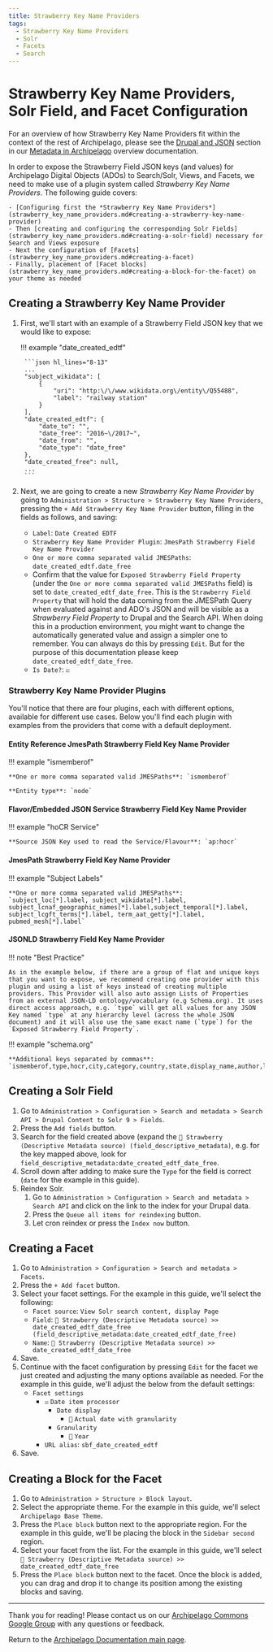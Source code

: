 ```yaml
---
title: Strawberry Key Name Providers
tags:
  - Strawberry Key Name Providers
  - Solr
  - Facets
  - Search
---
```


# Strawberry Key Name Providers, Solr Field, and Facet Configuration

For an overview of how Strawberry Key Name Providers fit within the context of the rest of Archipelago, please see the [Drupal and JSON](metadatainarchipelago.md#drupal-and-json) section in our [Metadata in Archipelago](metadatainarchipelago.md) overview documentation.

In order to expose the Strawberry Field JSON keys (and values) for Archipelago Digital Objects (ADOs) to Search/Solr, Views, and Facets, we need to make use of a plugin system called *Strawberry Key Name Providers*. The following guide covers:

    - [Configuring first the *Strawberry Key Name Providers*](strawberry_key_name_providers.md#creating-a-strawberry-key-name-provider)
    - Then [creating and configuring the corresponding Solr Fields](strawberry_key_name_providers.md#creating-a-solr-field) necessary for Search and Views exposure
    - Next the configuration of [Facets](strawberry_key_name_providers.md#creating-a-facet)
    - Finally, placement of [Facet blocks](strawberry_key_name_providers.md#creating-a-block-for-the-facet) on your theme as needed 

## Creating a Strawberry Key Name Provider

1. First, we'll start with an example of a Strawberry Field JSON key that we would like to expose:

    !!! example "date_created_edtf"
    
        ```json hl_lines="8-13"
        ...
        "subject_wikidata": [
            {
                "uri": "http:\/\/www.wikidata.org\/entity\/Q55488",
                "label": "railway station"
            }
        ],
        "date_created_edtf": {
            "date_to": "",
            "date_free": "2016~\/2017~",
            "date_from": "",
            "date_type": "date_free"
        },
        "date_created_free": null,
        ...
        ``` 

2. Next, we are going to create a new *Strawberry Key Name Provider* by going to `Administration > Structure > Strawberry Key Name Providers`, pressing the `+ Add Strawberry Key Name Provider` button, filling in the fields as follows, and saving:
    * `Label`: `Date Created EDTF`
    * `Strawberry Key Name Provider Plugin`: `JmesPath Strawberry Field Key Name Provider`
    * `One or more comma separated valid JMESPaths`: `date_created_edtf.date_free`
    *  Confirm that the value for `Exposed Strawberry Field Property` (under the `One or more comma separated valid JMESPaths` field) is set to `date_created_edtf_date_free`. This is the `Strawberry Field Property` that will hold the data coming from the JMESPath Query when evaluated against and ADO's JSON and will be visible as a *Strawberry Field Property* to Drupal and the Search API. When doing this in a production environment, you might want to change the automatically generated value and assign a simpler one to remember. You can always do this by pressing `Edit`. But for the purpose of this documentation please keep `date_created_edtf_date_free`.
    * `Is Date?`: `☑`

### Strawberry Key Name Provider Plugins

You'll notice that there are four plugins, each with different options, available for different use cases. Below you'll find each plugin with examples from the providers that come with a default deployment.

#### Entity Reference JmesPath Strawberry Field Key Name Provider

!!! example "ismemberof"

    **One or more comma separated valid JMESPaths**: `ismemberof`

    **Entity type**: `node`

#### Flavor/Embedded JSON Service Strawberry Field Key Name Provider

!!! example "hoCR Service"

    **Source JSON Key used to read the Service/Flavour**: `ap:hocr`

#### JmesPath Strawberry Field Key Name Provider

!!! example "Subject Labels"

    **One or more comma separated valid JMESPaths**: `subject_loc[*].label, subject_wikidata[*].label, subject_lcnaf_geographic_names[*].label,subject_temporal[*].label, subject_lcgft_terms[*].label, term_aat_getty[*].label, pubmed_mesh[*].label`

#### JSONLD Strawberry Field Key Name Provider

!!! note "Best Practice"

    As in the example below, if there are a group of flat and unique keys that you want to expose, we recommend creating one provider with this plugin and using a list of keys instead of creating multiple providers. This Provider will also auto assign Lists of Properties from an external JSON-LD ontology/vocabulary (e.g Schema.org). It uses direct access approach, e.g. `type` will get all values for any JSON Key named `type` at any hierarchy level (across the whole JSON document) and it will also use the same exact name (`type`) for the `Exposed Strawberry Field Property`.

!!! example "schema.org"

    **Additional keys separated by commas**: `ismemberof,type,hocr,city,category,country,state,display_name,author,license`

## Creating a Solr Field

1. Go to `Administration > Configuration > Search and metadata > Search API > Drupal Content to Solr 9 > Fields`.
2. Press the `Add fields` button.
3. Search for the field created above (expand the `🍓 Strawberry (Descriptive Metadata source) (field_descriptive_metadata)`, e.g. for the key mapped above, look for `field_descriptive_metadata:date_created_edtf_date_free`.
4. Scroll down after adding to make sure the `Type` for the field is correct (`date` for the example in this guide).
5. Reindex Solr.
    1. Go to `Administration > Configuration > Search and metadata > Search API` and click on the link to the index for your Drupal data.
    2. Press the `Queue all items for reindexing` button.
    3. Let cron reindex or press the `Index now` button.

## Creating a Facet

1. Go to `Administration > Configuration > Search and metadata > Facets`.
2. Press the `+ Add facet` button.
3. Select your facet settings. For the example in this guide, we'll select the following:
    * `Facet source`: `View Solr search content, display Page`
    * `Field`: `🍓 Strawberry (Descriptive Metadata source) >> date_created_edtf_date_free (field_descriptive_metadata:date_created_edtf_date_free)`
    * `Name`: `🍓 Strawberry (Descriptive Metadata source) >> date_created_edtf_date_free`
4. Save.
5. Continue with the facet configuration by pressing `Edit` for the facet we just created and adjusting the many options available as needed. For the example in this guide, we'll adjust the below from the default settings:
    * `Facet settings`
        * `☑` `Date item processor`
            * `Date display`
                * `🔘` `Actual date with granularity`
            * `Granularity`
                * `🔘` `Year`
        * `URL alias`: `sbf_date_created_edtf`
6. Save.

## Creating a Block for the Facet

1. Go to `Administration > Structure > Block layout`.
2. Select the appropriate theme. For the example in this guide, we'll select `Archipelago Base Theme`.
3. Press the `Place block` button next to the appropriate region. For the example in this guide, we'll be placing the block in the `Sidebar second` region.
4. Select your facet from the list. For the example in this guide, we'll select `🍓 Strawberry (Descriptive Metadata source) >> date_created_edtf_date_free`
5. Press the `Place block` button next to the facet. Once the block is added, you can drag and drop it to change its position among the existing blocks and saving.

___

Thank you for reading! Please contact us on our [Archipelago Commons Google Group](https://groups.google.com/forum/#!forum/archipelago-commons) with any questions or feedback.

Return to the [Archipelago Documentation main page](index.md).
